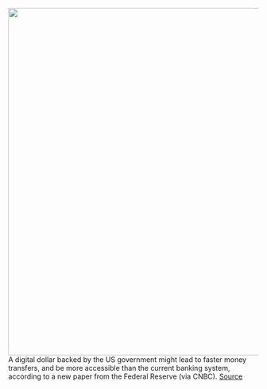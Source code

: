 <img src='https://cdn.vox-cdn.com/thumbor/q-2DFJpSauy_rbzQzPdeXU89Kac=/0x0:5000x3348/1200x800/filters:focal(2164x2018:2964x2818)/cdn.vox-cdn.com/uploads/chorus_image/image/70419081/1232471340.0.jpg' width='700px' /><br/>
A digital dollar backed by the US government might lead to faster money transfers, and be more accessible than the current banking system, according to a new paper from the Federal Reserve (via CNBC).
<a href='https://www.theverge.com/2022/1/21/22894101/federal-reserve-us-government-digital-dollar-central-bank-currency'> Source <a/>